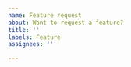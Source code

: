 ```yaml
---
name: Feature request
about: Want to request a feature?
title: ''
labels: Feature
assignees: ''

---
```


<!-- Please note, feature requests are rarely implemented. -->
<!-- If you'd like to see something in Forge, you should be ready to implement it yourself. -->
<!-- If you're not sure, open a Draft PR or discuss it in the Discord server. -->
<!-- Discord: https://discord.gg/UvedJ9m -->